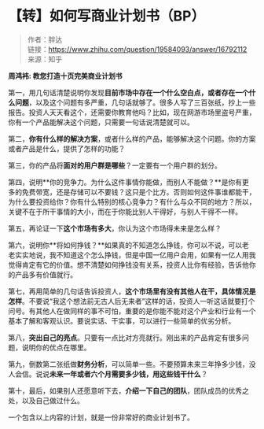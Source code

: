 # 【转】如何写商业计划书（BP）

> 作者：胖达<br/>
链接：https://www.zhihu.com/question/19584093/answer/16792112<br/>
来源：知乎<br/>

**周鸿袆: 教您打造十页完美商业计划书**

第一，用几句话清楚说明你发现**目前市场中存在一个什么空白点，或者存在一个什么问题**，以及这个问题有多严重，几句话就够了。很多人写了三百张纸，抄上一些报告。投资人天天看这个，还需要你教育他吗？比如，现在网游市场里盗号严重，你有一个产品能解决这个问题，只需要一句话说清楚就可以。

第二，**你有什么样的解决方案**，或者什么样的产品，能够解决这个问题。你的方案或者产品是什么，提供了怎样的功能？

第三，你的产品将**面对的用户群是哪些**？一定要有一个用户群的划分。

第四，说明**你的竞争力。为什么这件事情你能做，而别人不能做？**是你有更多的免费带宽，还是存储可以不要钱？这只是个比方。否则如何这件事谁都能干，为什么要投资给你？你有什么特别的核心竞争力？有什么与众不同的地方？所以，关键不在于所干事情的大小，而在于你能比别人干得好，与别人干得不一样。

第五，再论证一下**这个市场有多大**，你认为这个市场得未来是怎么样？

第六，说明你**将如何挣钱？**如果真的不知道怎么挣钱，你可以不说，可以老老实实地说，我不知道这个怎么挣钱，但是中国一亿用户会用，如果有一亿人用我觉得肯定有它的价值。想不清楚如何挣钱没有关系，投资人比你有经验，告诉他你的产品多有价值就行。　

第七，再用简单的几句话告诉投资人，**这个市场里有没有其他人在干，具体情况是怎样**。不要说“我这个想法前无古人后无来者”这样的话，投资人一听这话就要打个问号。有其他人在做同样的事不可怕，重要的是你能不能对这个产业和行业有一个基本了解和客观认识。要说实话、干实事，可以进行一些简单的优劣分析。

第八，**突出自己的亮点**。只要有一点比对方亮就行。刚出来的产品肯定有很多问题，说明你的优点在哪里。

第九，倒数第二张纸做**财务分析**，可以简单一些。不要预算未来三年挣多少钱，没人会信。说说**未来一年或者六个月需要多少钱，用这些钱干什么**？

第十，最后，如果别人还愿意听下去，**介绍一下自己的团队**，团队成员的优秀之处，以及自己做过什么。

一个包含以上内容的计划，就是一份非常好的商业计划书了。